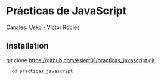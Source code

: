 
# Prácticas de JavaScript

Canales: Usko - Victor Robles




## Installation

git clone https://github.com/esierr01/practicas_javascript.git

```bash
  cd practicas_javascript
```
    